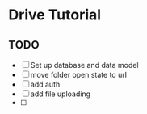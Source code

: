 # Drive Tutorial

## TODO

- [ ] Set up database and data model
- [ ] move folder open state to url
- [ ] add auth
- [ ] add file uploading
- [ ]
